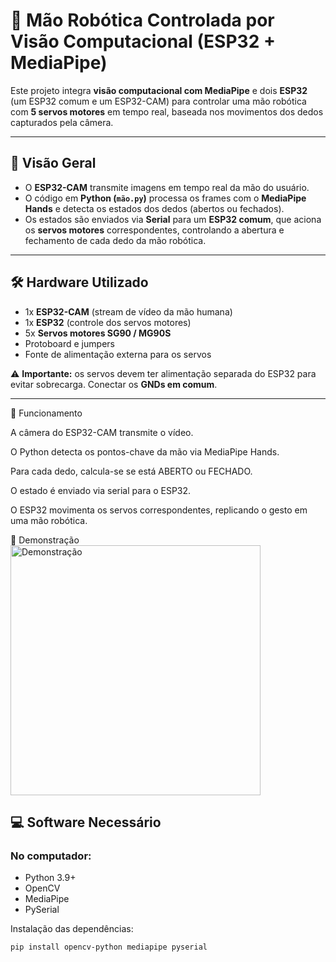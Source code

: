 # 🤖 Mão Robótica Controlada por Visão Computacional (ESP32 + MediaPipe)

Este projeto integra **visão computacional com MediaPipe** e dois **ESP32** (um ESP32 comum e um ESP32-CAM) para controlar uma mão robótica com **5 servos motores** em tempo real, baseada nos movimentos dos dedos capturados pela câmera.

---

## 📌 Visão Geral

- O **ESP32-CAM** transmite imagens em tempo real da mão do usuário.  
- O código em **Python (`mão.py`)** processa os frames com o **MediaPipe Hands** e detecta os estados dos dedos (abertos ou fechados).  
- Os estados são enviados via **Serial** para um **ESP32 comum**, que aciona os **servos motores** correspondentes, controlando a abertura e fechamento de cada dedo da mão robótica.  

---

## 🛠️ Hardware Utilizado

- 1x **ESP32-CAM** (stream de vídeo da mão humana)  
- 1x **ESP32** (controle dos servos motores)  
- 5x **Servos motores SG90 / MG90S**  
- Protoboard e jumpers  
- Fonte de alimentação externa para os servos  

⚠️ **Importante:** os servos devem ter alimentação separada do ESP32 para evitar sobrecarga. Conectar os **GNDs em comum**.

---

 🎥 Funcionamento

A câmera do ESP32-CAM transmite o vídeo.

O Python detecta os pontos-chave da mão via MediaPipe Hands.

Para cada dedo, calcula-se se está ABERTO ou FECHADO.

O estado é enviado via serial para o ESP32.

O ESP32 movimenta os servos correspondentes, replicando o gesto em uma mão robótica.

📸 Demonstração
<img src="gif/Exemplo1.gif" alt="Demonstração" width="400">



## 💻 Software Necessário

### No computador:
- Python 3.9+  
- OpenCV  
- MediaPipe  
- PySerial


Instalação das dependências:  
```bash
pip install opencv-python mediapipe pyserial

